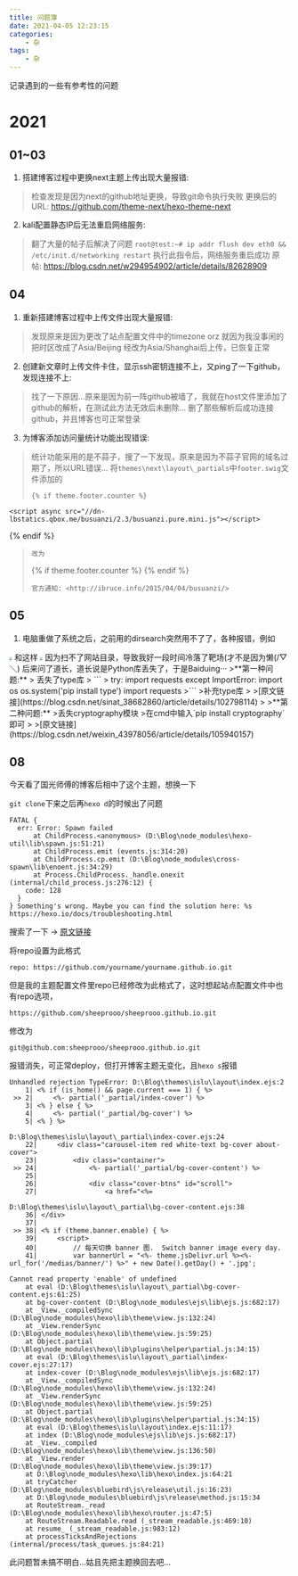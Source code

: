```yaml
---
title: 问题簿
date: 2021-04-05 12:23:15
categories:
	- 杂
tags:
	- 杂
---
```

记录遇到的一些有参考性的问题
<!--more-->
# 2021
## 01~03
1. 搭建博客过程中更换next主题上传出现大量报错: 
> 检查发现是因为next的github地址更换，导致git命令执行失败
> 更换后的URL: <https://github.com/theme-next/hexo-theme-next>
2. kali配置静态IP后无法重启网络服务: 
> 翻了大量的帖子后解决了问题
> `root@test:~# ip addr flush dev eth0 && /etc/init.d/networking restart`
> 执行此指令后，网络服务重启成功
> 原帖: <https://blog.csdn.net/w294954902/article/details/82628909>

## 04
1. 重新搭建博客过程中上传文件出现大量报错: 
> 发现原来是因为更改了站点配置文件中的timezone
> orz 就因为我没事闲的把时区改成了Asia/Beijing
> 经改为Asia/Shanghai后上传，已恢复正常
2. 创建新文章时上传文件卡住，显示ssh密钥连接不上，又ping了一下github，发现连接不上: 
> 找了一下原因...原来是因为前一阵github被墙了，我就在host文件里添加了github的解析，在测试此方法无效后未删除...
> 删了那些解析后成功连接github，并且博客也可正常登录
3. 为博客添加访问量统计功能出现错误:
> 统计功能采用的是不蒜子，搜了一下发现，原来是因为不蒜子官网的域名过期了，所以URL错误...
> 将`themes\next\layout\_partials`中`footer.swig`文件添加的
> ```
> {% if theme.footer.counter %}
    <script async src="//dn-lbstatics.qbox.me/busuanzi/2.3/busuanzi.pure.mini.js"></script>
{% endif %}
> ```
> 改为
> ```
> {% if theme.footer.counter %}
    <script async src="//busuanzi.ibruce.info/busuanzi/2.3/busuanzi.pure.mini.js"></script>
{% endif %}
> ```
> 官方通知: <http://ibruce.info/2015/04/04/busuanzi/>

## 05
1. 电脑重做了系统之后，之前用的dirsearch突然用不了了，各种报错，例如
<img src="https://z3.ax1x.com/2021/05/18/ghYPII.jpg" style="zoom: 33%;" />
和这样
<img src="https://z3.ax1x.com/2021/05/18/ghYCdA.jpg" style="zoom: 33%;" />
因为扫不了网站目录，导致我好一段时间冷落了靶场(才不是因为懒(/▽＼)
后来问了道长，道长说是Python库丢失了，于是Baiduing···
>**第一种问题:**
> 丢失了type库
> ```
> try:
    import requests
		except ImportError:
    import os
    os.system('pip install type')
    import requests
>```
>补充type库
>
>[原文链接](https://blog.csdn.net/sinat_38682860/article/details/102798114)
>
>**第二种问题:**
>丢失cryptography模块
>在cmd中输入`pip install cryptography`即可
>
>[原文链接](https://blog.csdn.net/weixin_43978056/article/details/105940157)

## 08

今天看了国光师傅的博客后相中了这个主题，想换一下

`git clone`下来之后再`hexo d`的时候出了问题

```
FATAL {
  err: Error: Spawn failed
      at ChildProcess.<anonymous> (D:\Blog\node_modules\hexo-util\lib\spawn.js:51:21)
      at ChildProcess.emit (events.js:314:20)
      at ChildProcess.cp.emit (D:\Blog\node_modules\cross-spawn\lib\enoent.js:34:29)
      at Process.ChildProcess._handle.onexit (internal/child_process.js:276:12) {
    code: 128
  }
} Something's wrong. Maybe you can find the solution here: %s https://hexo.io/docs/troubleshooting.html
```

搜索了一下 -> [原文链接](https://blog.zhheo.com/p/128998ac.html)

将repo设置为此格式

```
repo: https://github.com/yourname/yourname.github.io.git
```

但是我的主题配置文件里repo已经修改为此格式了，这时想起站点配置文件中也有repo选项，

```
https://github.com/sheeprooo/sheeprooo.github.io.git
```

修改为

```
git@github.com:sheeprooo/sheeprooo.github.io.git
```

报错消失，可正常deploy，但打开博客主题无变化，且`hexo s`报错

```
Unhandled rejection TypeError: D:\Blog\themes\islu\layout\index.ejs:2
    1| <% if (is_home() && page.current === 1) { %>
 >> 2|     <%- partial('_partial/index-cover') %>
    3| <% } else { %>
    4|     <%- partial('_partial/bg-cover') %>
    5| <% } %>

D:\Blog\themes\islu\layout\_partial\index-cover.ejs:24
    22|     <div class="carousel-item red white-text bg-cover about-cover">
    23|         <div class="container">
 >> 24|             <%- partial('_partial/bg-cover-content') %>
    25|
    26|             <div class="cover-btns" id="scroll">
    27|                 <a href="<%=

D:\Blog\themes\islu\layout\_partial\bg-cover-content.ejs:38
    36| </div>
    37|
 >> 38| <% if (theme.banner.enable) { %>
    39|     <script>
    40|         // 每天切换 banner 图.  Switch banner image every day.
    41|         var bannerUrl = "<%- theme.jsDelivr.url %><%- url_for('/medias/banner/') %>" + new Date().getDay() + '.jpg';

Cannot read property 'enable' of undefined
    at eval (D:\Blog\themes\islu\layout\_partial\bg-cover-content.ejs:61:25)
    at bg-cover-content (D:\Blog\node_modules\ejs\lib\ejs.js:682:17)
    at _View._compiledSync (D:\Blog\node_modules\hexo\lib\theme\view.js:132:24)
    at _View.renderSync (D:\Blog\node_modules\hexo\lib\theme\view.js:59:25)
    at Object.partial (D:\Blog\node_modules\hexo\lib\plugins\helper\partial.js:34:15)
    at eval (D:\Blog\themes\islu\layout\_partial\index-cover.ejs:27:17)
    at index-cover (D:\Blog\node_modules\ejs\lib\ejs.js:682:17)
    at _View._compiledSync (D:\Blog\node_modules\hexo\lib\theme\view.js:132:24)
    at _View.renderSync (D:\Blog\node_modules\hexo\lib\theme\view.js:59:25)
    at Object.partial (D:\Blog\node_modules\hexo\lib\plugins\helper\partial.js:34:15)
    at eval (D:\Blog\themes\islu\layout\index.ejs:11:17)
    at index (D:\Blog\node_modules\ejs\lib\ejs.js:682:17)
    at _View._compiled (D:\Blog\node_modules\hexo\lib\theme\view.js:136:50)
    at _View.render (D:\Blog\node_modules\hexo\lib\theme\view.js:39:17)
    at D:\Blog\node_modules\hexo\lib\hexo\index.js:64:21
    at tryCatcher (D:\Blog\node_modules\bluebird\js\release\util.js:16:23)
    at D:\Blog\node_modules\bluebird\js\release\method.js:15:34
    at RouteStream._read (D:\Blog\node_modules\hexo\lib\hexo\router.js:47:5)
    at RouteStream.Readable.read (_stream_readable.js:469:10)
    at resume_ (_stream_readable.js:983:12)
    at processTicksAndRejections (internal/process/task_queues.js:84:21)
```

此问题暂未搞不明白...姑且先把主题换回去吧...

